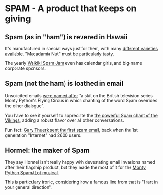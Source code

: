 # SPAM - A product that keeps on giving

## Spam (as in "ham") is revered in Hawaii

It's manufactured in special ways just for them, with many 
[different varieties available](https://en.wikipedia.org/wiki/Spam_(food)#Varieties).  "Macadamia Nut" must be particularly tasty.

The yearly [Waikiki Spam Jam](https://spamjamhawaii.com) even has calendar girls, and big-name corporate sponsors.

## Spam (not the ham) is loathed in email

Unsolicited emails [were named after](http://www.merriam-webster.com/dictionary/spam) "a skit on the British television series Monty Python's Flying Circus in which chanting of the word Spam overrides the other dialogue".

You have to see it yourself to appreciate the [the powerful Spam chant of the Vikings](https://www.dailymotion.com/video/x9fly1), adding a robust flavor over all other conversations.

Fun fact: [Gary Thuerk sent the first spam email](https://moosend.com/blog/gary-thuerk-people-make-the-same-mistakes-over-and-over-again/), back when the 1st generation "Internet" had 2600 users.

## Hormel: the maker of Spam

They say Hormel isn't really happy with devestating email invasions named after their flagship product, but they made the most of it for the [Monty Python SpamALot musical](https://live.staticflickr.com/132/317748112_24b3d622d7_b.jpg).

This is particulary ironic, considering how a famous line from that is "I fart in your general direction".
